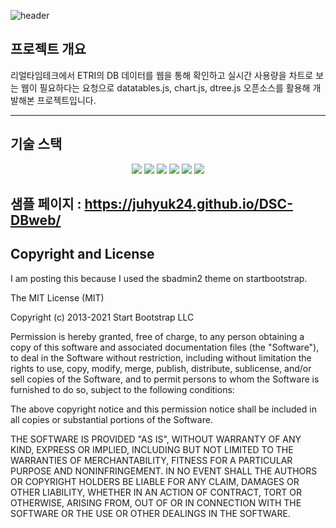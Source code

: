 ![header](https://capsule-render.vercel.app/api?type=Waving&color=4e73df&fontColor=FFFFFF&height=300&text=DB%20Table%20Web)


## 프로젝트 개요
리얼타임테크에서 ETRI의 DB 데이터를 웹을 통해 확인하고 실시간 사용량을 차트로 보는 웹이 필요하다는 요청으로 datatables.js, chart.js, dtree.js 오픈소스를 활용해 개발해본 프로젝트입니다.
- - -


## 기술 스택
<div align=center> 
  <img src="https://img.shields.io/badge/html5-E34F26?style=for-the-badge&logo=html5&logoColor=white">
  <img src="https://img.shields.io/badge/css3-1572B6?style=for-the-badge&logo=css3&logoColor=white">
  <img src="https://img.shields.io/badge/javascript-F7DF1E?style=for-the-badge&logo=javascript&logoColor=white">
  <img src="https://img.shields.io/badge/bootstrap-7952B3?style=for-the-badge&logo=bootstrap&logoColor=white">
  <img src="https://img.shields.io/badge/nodedotjs-339933?style=for-the-badge&logo=nodedotjs&logoColor=white">
  <img src="https://img.shields.io/badge/ubuntu-E95420?style=for-the-badge&logo=ubuntu&logoColor=white">
</div>


## 샘플 페이지 : https://juhyuk24.github.io/DSC-DBweb/


## Copyright and License
I am posting this because I used the sbadmin2 theme on startbootstrap.

The MIT License (MIT)

Copyright (c) 2013-2021 Start Bootstrap LLC

Permission is hereby granted, free of charge, to any person obtaining a copy
of this software and associated documentation files (the "Software"), to deal
in the Software without restriction, including without limitation the rights
to use, copy, modify, merge, publish, distribute, sublicense, and/or sell
copies of the Software, and to permit persons to whom the Software is
furnished to do so, subject to the following conditions:

The above copyright notice and this permission notice shall be included in
all copies or substantial portions of the Software.

THE SOFTWARE IS PROVIDED "AS IS", WITHOUT WARRANTY OF ANY KIND, EXPRESS OR
IMPLIED, INCLUDING BUT NOT LIMITED TO THE WARRANTIES OF MERCHANTABILITY,
FITNESS FOR A PARTICULAR PURPOSE AND NONINFRINGEMENT. IN NO EVENT SHALL THE
AUTHORS OR COPYRIGHT HOLDERS BE LIABLE FOR ANY CLAIM, DAMAGES OR OTHER
LIABILITY, WHETHER IN AN ACTION OF CONTRACT, TORT OR OTHERWISE, ARISING FROM,
OUT OF OR IN CONNECTION WITH THE SOFTWARE OR THE USE OR OTHER DEALINGS IN
THE SOFTWARE.
